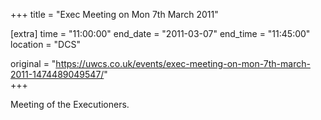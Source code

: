 +++
title = "Exec Meeting on Mon 7th March 2011"

[extra]
time = "11:00:00"
end_date = "2011-03-07"
end_time = "11:45:00"
location = "DCS"

original = "https://uwcs.co.uk/events/exec-meeting-on-mon-7th-march-2011-1474489049547/"    
+++

Meeting of the Executioners.

